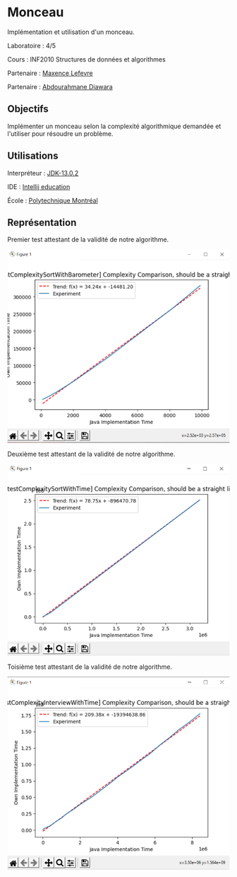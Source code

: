 # Monceau

Implémentation et utilisation d'un monceau.

Laboratoire : 4/5

Cours : INF2010 Structures de données et algorithmes

Partenaire : [Maxence Lefevre](https://github.com/Solonioka)

Partenaire : [Abdourahmane Diawara](https://github.com/zullihy)

## Objectifs

Implémenter un monceau selon la complexité algorithmique demandée et l'utiliser pour résoudre un problème.

## Utilisations

Interpréteur : [JDK-13.0.2](https://www.oracle.com/java/technologies/javase-jdk13-downloads.html)

IDE : [Intellij education](https://www.jetbrains.com/fr-fr/idea/download/#section=windows)

École : [Polytechnique Montréal](https://www.polymtl.ca)

## Représentation

Premier test attestant de la validité de notre algorithme.

![alt text](https://github.com/TritzA/Monceau/blob/master/images/1.PNG)

Deuxième test attestant de la validité de notre algorithme.

![alt text](https://github.com/TritzA/Monceau/blob/master/images/2.PNG)

Toisième test attestant de la validité de notre algorithme.

![alt text](https://github.com/TritzA/Monceau/blob/master/images/4.png)
